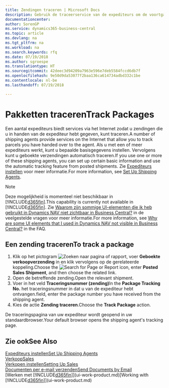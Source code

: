 ```yaml
---
title: Zendingen traceren | Microsoft Docs
description: Gebruik de traceerservice van de expediteurs om de voortgang van een zending te bekijken.
documentationcenter: 
author: SorenGP
ms.service: dynamics365-business-central
ms.topic: article
ms.devlang: na
ms.tgt_pltfrm: na
ms.workload: na
ms.search.keywords: rfq
ms.date: 07/19/2018
ms.author: sgroespe
ms.translationtype: HT
ms.sourcegitcommit: 42deec3d94209a7963e596e7deb5584fccd6db7f
ms.openlocfilehash: 9e50d9da53077f2baa136ca614734adbd332c1be
ms.contentlocale: nl-be
ms.lasthandoff: 07/19/2018

---
```

# <a name="track-packages"></a><span data-ttu-id="39c37-103">Pakketten traceren</span><span class="sxs-lookup"><span data-stu-id="39c37-103">Track Packages</span></span>
<span data-ttu-id="39c37-104">Een aantal expediteurs biedt services via het Internet zodat u zendingen die u in handen van de expediteur hebt gegeven, kunt traceren.</span><span class="sxs-lookup"><span data-stu-id="39c37-104">A number of shipping agents provide services on the Internet that allow you to track parcels you have handed over to the agent.</span></span> <span data-ttu-id="39c37-105">Als u met een of meer expediteurs werkt, kunt u bepaalde basisgegevens instellen. Vervolgens kunt u geboekte verzendingen automatisch traceren.</span><span class="sxs-lookup"><span data-stu-id="39c37-105">If you use one or more of these shipping agents, you can set up certain basic information and use the automatic tracking feature from posted shipments.</span></span> <span data-ttu-id="39c37-106">Zie [Expediteurs instellen](sales-how-to-set-up-shipping-agents.md) voor meer informatie.</span><span class="sxs-lookup"><span data-stu-id="39c37-106">For more information, see [Set Up Shipping Agents](sales-how-to-set-up-shipping-agents.md).</span></span>  

> [!NOTE]
> <span data-ttu-id="39c37-107">Deze mogelijkheid is momenteel niet beschikbaar in [!INCLUDE[d365fin](includes/d365fin_md.md)].</span><span class="sxs-lookup"><span data-stu-id="39c37-107">This capability is currently not available in [!INCLUDE[d365fin](includes/d365fin_md.md)].</span></span> <span data-ttu-id="39c37-108">Zie [Waarom zijn sommige UI-elementen die ik heb gebruikt in Dynamics NAV niet zichtbaar in Business Central?](https://docs.microsoft.com/en-us/dynamics365/business-central/across-faq#why-are-some-ui-elements-that-i-used-in-dynamics-nav-not-visible-in-) in de veelgestelde vragen voor meer informatie.</span><span class="sxs-lookup"><span data-stu-id="39c37-108">For more information, see [Why are some UI elements that I used in Dynamics NAV not visible in Business Central?](https://docs.microsoft.com/en-us/dynamics365/business-central/across-faq#why-are-some-ui-elements-that-i-used-in-dynamics-nav-not-visible-in-) in the FAQ.</span></span>

## <a name="to-track-a-package"></a><span data-ttu-id="39c37-109">Een zending traceren</span><span class="sxs-lookup"><span data-stu-id="39c37-109">To track a package</span></span>
1. <span data-ttu-id="39c37-110">Klik op het pictogram ![Zoeken naar pagina of rapport](media/ui-search/search_small.png "pictogram Zoeken naar pagina of rapport"), voer **Geboekte verkoopverzending** in en klik vervolgens op de gerelateerde koppeling.</span><span class="sxs-lookup"><span data-stu-id="39c37-110">Choose the ![Search for Page or Report](media/ui-search/search_small.png "Search for Page or Report icon") icon, enter **Posted Sales Shipment**, and then choose the related link.</span></span>
2. <span data-ttu-id="39c37-111">Open de betreffende zending.</span><span class="sxs-lookup"><span data-stu-id="39c37-111">Open the relevant shipment.</span></span>
3. <span data-ttu-id="39c37-112">Voer in het veld **Traceringsnummer (zending)**</span><span class="sxs-lookup"><span data-stu-id="39c37-112">In the **Package Tracking No.**</span></span> <span data-ttu-id="39c37-113">het traceringsnummer in dat u van de expediteur hebt ontvangen.</span><span class="sxs-lookup"><span data-stu-id="39c37-113">field, enter the package number you have received from the shipping agent.</span></span>
4. <span data-ttu-id="39c37-114">Kies de actie **Zending traceren**.</span><span class="sxs-lookup"><span data-stu-id="39c37-114">Choose the **Track Package** action.</span></span>

<span data-ttu-id="39c37-115">De traceringspagina van uw expediteur wordt geopend in uw standaardbrowser.</span><span class="sxs-lookup"><span data-stu-id="39c37-115">Your default browser opens the shipping agent's tracking page.</span></span>

## <a name="see-also"></a><span data-ttu-id="39c37-116">Zie ook</span><span class="sxs-lookup"><span data-stu-id="39c37-116">See Also</span></span>
[<span data-ttu-id="39c37-117">Expediteurs instellen</span><span class="sxs-lookup"><span data-stu-id="39c37-117">Set Up Shipping Agents</span></span>](sales-how-to-set-up-shipping-agents.md)  
[<span data-ttu-id="39c37-118">Verkoop</span><span class="sxs-lookup"><span data-stu-id="39c37-118">Sales</span></span>](sales-manage-sales.md)  
[<span data-ttu-id="39c37-119">Verkopen instellen</span><span class="sxs-lookup"><span data-stu-id="39c37-119">Setting Up Sales</span></span>](sales-setup-sales.md)  
[<span data-ttu-id="39c37-120">Documenten per e-mail verzenden</span><span class="sxs-lookup"><span data-stu-id="39c37-120">Send Documents by Email</span></span>](ui-how-send-documents-email.md)  
<span data-ttu-id="39c37-121">[Werken met [!INCLUDE[d365fin](includes/d365fin_md.md)]](ui-work-product.md)</span><span class="sxs-lookup"><span data-stu-id="39c37-121">[Working with [!INCLUDE[d365fin](includes/d365fin_md.md)]](ui-work-product.md)</span></span>

